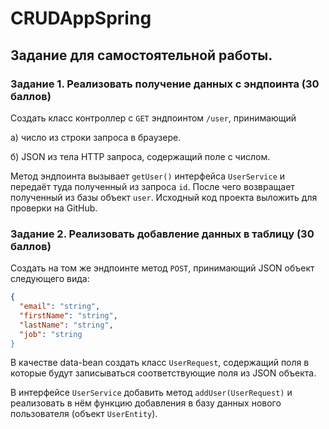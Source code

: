 # CRUDAppSpring

## Задание для самостоятельной работы.

### Задание 1. Реализовать получение данных с эндпоинта (30 баллов)

Создать класс контроллер с `GET` эндпоинтом `/user`, принимающий

  а) число из строки запроса в браузере. 

  б) JSON из тела HTTP запроса, содержащий поле с числом.

Метод эндпоинта вызывает `getUser()` интерфейса `UserService` и передаёт туда полученный из запроса `id`. После чего возвращает полученный из базы объект `user`. Исходный код проекта выложить для проверки на GitHub.

### Задание 2. Реализовать добавление данных в таблицу (30 баллов)

Создать на том же эндпоинте метод `POST`, принимающий JSON объект следующего вида:

```JSON
{
  "email": "string",
  "firstName": "string",
  "lastName": "string",
  "job": "string
}
```


В качестве data-bean создать класс `UserRequest`, содержащий поля в которые будут записываться соответствующие поля из JSON объекта.

В интерфейсе `UserService` добавить метод `addUser(UserRequest)` и реализовать в нём функцию добавления в базу данных нового пользователя (объект `UserEntity`).

